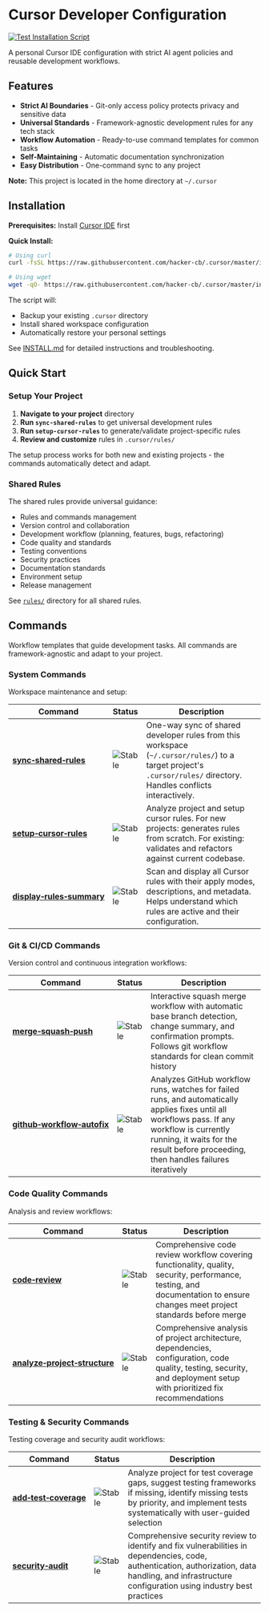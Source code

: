 # Cursor Developer Configuration

[![Test Installation Script](https://github.com/hacker-cb/.cursor/actions/workflows/test-install.yml/badge.svg)](https://github.com/hacker-cb/.cursor/actions/workflows/test-install.yml)

A personal Cursor IDE configuration with strict AI agent policies and reusable development workflows.

## Features

- **Strict AI Boundaries** - Git-only access policy protects privacy and sensitive data
- **Universal Standards** - Framework-agnostic development rules for any tech stack
- **Workflow Automation** - Ready-to-use command templates for common tasks
- **Self-Maintaining** - Automatic documentation synchronization
- **Easy Distribution** - One-command sync to any project

**Note:** This project is located in the home directory at `~/.cursor`

## Installation

**Prerequisites:** Install [Cursor IDE](https://cursor.sh) first

**Quick Install:**

```bash
# Using curl
curl -fsSL https://raw.githubusercontent.com/hacker-cb/.cursor/master/install.sh | bash

# Using wget
wget -qO- https://raw.githubusercontent.com/hacker-cb/.cursor/master/install.sh | bash
```

The script will:
- Backup your existing `.cursor` directory
- Install shared workspace configuration  
- Automatically restore your personal settings

See [INSTALL.md](INSTALL.md) for detailed instructions and troubleshooting.

## Quick Start

### Setup Your Project

1. **Navigate to your project** directory
2. **Run `sync-shared-rules`** to get universal development rules
3. **Run `setup-cursor-rules`** to generate/validate project-specific rules
4. **Review and customize** rules in `.cursor/rules/`

The setup process works for both new and existing projects - the commands automatically detect and adapt.

### Shared Rules

The shared rules provide universal guidance:
- Rules and commands management
- Version control and collaboration
- Development workflow (planning, features, bugs, refactoring)
- Code quality and standards
- Testing conventions
- Security practices
- Documentation standards
- Environment setup
- Release management

See [`rules/`](rules/) directory for all shared rules.

## Commands

Workflow templates that guide development tasks. All commands are framework-agnostic and adapt to your project.

### System Commands

Workspace maintenance and setup:

| Command | Status | Description |
|---------|--------|-------------|
| [**sync&#8209;shared&#8209;rules**](commands/sync-shared-rules.md) | ![Stable](https://img.shields.io/badge/status-stable-green) | One-way sync of shared developer rules from this workspace (`~/.cursor/rules/`) to a target project's `.cursor/rules/` directory. Handles conflicts interactively. |
| [**setup&#8209;cursor&#8209;rules**](commands/setup-cursor-rules.md) | ![Stable](https://img.shields.io/badge/status-stable-green) | Analyze project and setup cursor rules. For new projects: generates rules from scratch. For existing: validates and refactors against current codebase. |
| [**display&#8209;rules&#8209;summary**](commands/display-rules-summary.md) | ![Stable](https://img.shields.io/badge/status-stable-green) | Scan and display all Cursor rules with their apply modes, descriptions, and metadata. Helps understand which rules are active and their configuration. |

### Git & CI/CD Commands

Version control and continuous integration workflows:

| Command | Status | Description |
|---------|--------|-------------|
| [**merge&#8209;squash&#8209;push**](commands/merge-squash-push.md) | ![Stable](https://img.shields.io/badge/status-stable-green) | Interactive squash merge workflow with automatic base branch detection, change summary, and confirmation prompts. Follows git workflow standards for clean commit history |
| [**github&#8209;workflow&#8209;autofix**](commands/github-workflow-autofix.md) | ![Stable](https://img.shields.io/badge/status-stable-green) | Analyzes GitHub workflow runs, watches for failed runs, and automatically applies fixes until all workflows pass. If any workflow is currently running, it waits for the result before proceeding, then handles failures iteratively |

### Code Quality Commands

Analysis and review workflows:

| Command | Status | Description |
|---------|--------|-------------|
| [**code&#8209;review**](commands/code-review.md) | ![Stable](https://img.shields.io/badge/status-stable-green) | Comprehensive code review workflow covering functionality, quality, security, performance, testing, and documentation to ensure changes meet project standards before merge |
| [**analyze&#8209;project&#8209;structure**](commands/analyze-project-structure.md) | ![Stable](https://img.shields.io/badge/status-stable-green) | Comprehensive analysis of project architecture, dependencies, configuration, code quality, testing, security, and deployment setup with prioritized fix recommendations |

### Testing & Security Commands

Testing coverage and security audit workflows:

| Command | Status | Description |
|---------|--------|-------------|
| [**add&#8209;test&#8209;coverage**](commands/add-test-coverage.md) | ![Stable](https://img.shields.io/badge/status-stable-green) | Analyze project for test coverage gaps, suggest testing frameworks if missing, identify missing tests by priority, and implement tests systematically with user-guided selection |
| [**security&#8209;audit**](commands/security-audit.md) | ![Stable](https://img.shields.io/badge/status-stable-green) | Comprehensive security review to identify and fix vulnerabilities in dependencies, code, authentication, authorization, data handling, and infrastructure configuration using industry best practices |
